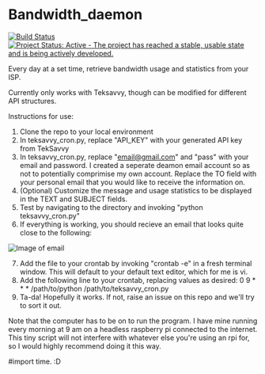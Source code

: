 # Bandwidth_daemon

[![Build Status](https://travis-ci.org/Chris1221/Bandwidth_daemon.svg?branch=master)](https://travis-ci.org/Chris1221/Bandwidth_daemon) [![Project Status: Active - The project has reached a stable, usable state and is being actively developed.](http://www.repostatus.org/badges/0.1.0/active.svg)](http://www.repostatus.org/#active)

Every day at a set time, retrieve bandwidth usage and statistics from your ISP. 

Currently only works with Teksavvy, though can be modified for different API structures. 

Instructions for use:

1.  Clone the repo to your local environment
2.  In teksavvy_cron.py, replace "API_KEY" with your generated API key from TekSavvy
3.  In teksavvy_cron.py, replace "email@gmail.com" and "pass" with your email and password.  I created a seperate deamon email account so as not to potentially comprimise my own account. Replace the TO field with your personal email that you would like to receive the information on. 
4.  (Optional) Customize the message and usage statistics to be displayed in the TEXT and SUBJECT fields.
5.  Test by navigating to the directory and invoking "python teksavvy_cron.py"
6.  If everything is working, you should recieve an email that looks quite close to the following:

![Image of email](https://raw.githubusercontent.com/Chris1221/Bandwidth_daemon/master/images/screenshot_1.png)

7.  Add the file to your crontab by invoking "crontab -e" in a fresh terminal window. This will default to your default text editor, which for me is vi.  
8.  Add the following line to your crontab, replacing values as desired: 0 9 * * * /path/to/python /path/to/teksavvy_cron.py
9.  Ta-da! Hopefully it works.  If not, raise an issue on this repo and we'll try to sort it out. 


Note that the computer has to be on to run the program.  I have mine running every morning at 9 am on a headless raspberry pi connected to the internet.  This tiny script will not interfere with whatever else you're using an rpi for, so I would highly recommend doing it this way.  



#import time. 
:D
